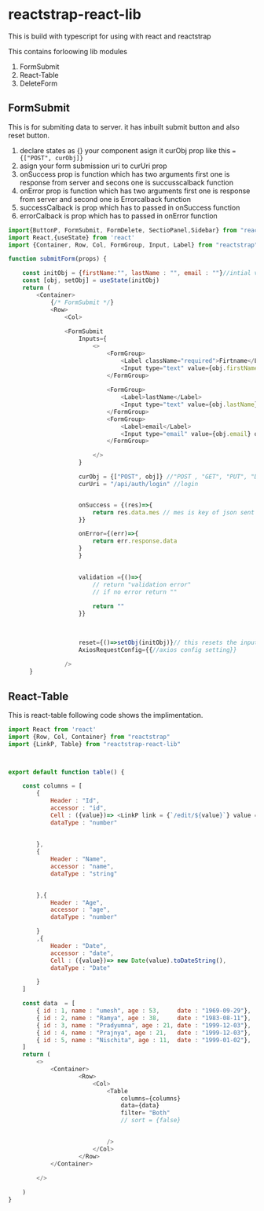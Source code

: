 # reactstrap-react-lib

This is build with typescript for using  with react and reactstrap

This contains forloowing lib modules
1. FormSubmit
2. React-Table
3. DeleteForm

## FormSubmit
This is for submiting data to server. it has inbuilt submit button and also reset button.
1. declare states as {} your component asign it curObj prop like this `={["POST", curObj]}`
2. asign your form submission uri to curUri prop
3. onSuccess prop is function which has two arguments first one is response from server and secons one is succusscalback function
4. onError prop is function which has two arguments first one is response from server and second one is Errorcalback function
5. successCalback is prop which has to passed in onSuccess function
6. errorCalback is prop which has to passed in onError function

```javascript
import{ButtonP, FormSubmit, FormDelete, SectioPanel,Sidebar} from "reactstrap-react-lib"
import React,{useState} from 'react'
import {Container, Row, Col, FormGroup, Input, Label} from "reactstrap"

function submitForm(props) {

    const initObj = {firstName:"", lastName : "", email : ""}//intial value sof inputs
    const [obj, setObj] = useState(initObj)
    return (
        <Container>
            {/* FormSubmit */}
            <Row>
                <Col>
                
                <FormSubmit
                    Inputs={
                        <>
                            <FormGroup>
                                <Label className="required">Firtname</Label>
                                <Input type="text" value={obj.firstName} onChange={(e)=>setObj({...obj, firstName : e.target.value})} required={true}/>
                            </FormGroup>
                            
                            <FormGroup>
                                <Label>lastName</Label>
                                <Input type="text" value={obj.lastName} onChange={(e)=>setObj({...obj, lastName : e.target.value})} required={true}/>
                            </FormGroup>
                            <FormGroup>
                                <Label>email</Label>
                                <Input type="email" value={obj.email} onChange={(e)=>setObj({...obj, email : e.target.value})} required={true}/>
                            </FormGroup>

                        </>
                    }

                    curObj = {["POST", obj]} //"POST , "GET", "PUT", "DELETE", "ACTON"
                    curUri = "/api/auth/login" //login


                    onSuccess = {(res)=>{
                        return res.data.mes // mes is key of json sent from api
                    }}

                    onError={(err)=>{
                        return err.response.data
                    }
                    }
                    

                    validation ={()=>{
                        // return "validation error"
                        // if no error return ""
                       
                        return ""
                    }}

  
                    
                    reset={()=>setObj(initObj)}// this resets the inputs to intialstate
                    AxiosRequestConfig={{//axios config setting}}
                
                />
      }


```


## React-Table
This is react-table following code shows the implimentation.


```javascript
import React from 'react'
import {Row, Col, Container} from "reactstrap"
import {LinkP, Table} from "reactstrap-react-lib"



export default function table() {

    const columns = [
        {
            Header : "Id",
            accessor : "id",
            Cell : ({value})=> <LinkP link = {`/edit/${value}`} value = {value} />,
            dataType : "number"
            
    
        },
        {
            Header : "Name",
            accessor : "name",
            dataType : "string"

            
        },{
            Header : "Age",
            accessor : "age",
            dataType : "number"

        }
        ,{
            Header : "Date",
            accessor : "date",
            Cell : ({value})=> new Date(value).toDateString(),
            dataType : "Date"

        }
    ]

    const data  = [
        { id : 1, name : "umesh", age : 53,     date : "1969-09-29"},
        { id : 2, name : "Ramya", age : 38,     date : "1983-08-11"},
        { id : 3, name : "Pradyumna", age : 21, date : "1999-12-03"},
        { id : 4, name : "Prajnya", age : 21,   date : "1999-12-03"},
        { id : 5, name : "Nischita", age : 11,  date : "1999-01-02"},
    ]
    return (
        <>
            <Container>
                    <Row>
                        <Col>
                            <Table
                                columns={columns}
                                data={data}
                                filter= "Both"
                                // sort = {false}
                                

                            />
                        </Col>
                    </Row>
            </Container>
            
        </>

    )
}



```

